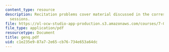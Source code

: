 ```yaml
---
content_type: resource
description: Recitation problems cover material discussed in the corresponding lecture
  sessions.
file: https://ol-ocw-studio-app-production.s3.amazonaws.com/courses/7-012-introduction-to-biology-fall-2004/c1e235e987a72e65cb76734e653a64dc_genq.pdf
file_type: application/pdf
resourcetype: Document
title: genq.pdf
uid: c1e235e9-87a7-2e65-cb76-734e653a64dc
---
```

